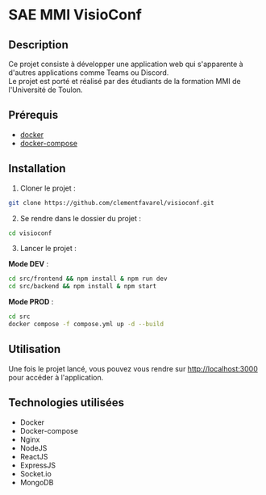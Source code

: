 # SAE MMI VisioConf

## Description

Ce projet consiste à développer une application web qui s'apparente à d'autres applications comme Teams ou Discord.<br>
Le projet est porté et réalisé par des étudiants de la formation MMI de l'Université de Toulon.

## Prérequis

-   [docker](https://www.docker.com/)
-   [docker-compose](https://docs.docker.com/compose/)

## Installation

1. Cloner le projet :

```bash
git clone https://github.com/clementfavarel/visioconf.git
```

2. Se rendre dans le dossier du projet :

```bash
cd visioconf
```

3. Lancer le projet :

**Mode DEV** :

```bash
cd src/frontend && npm install & npm run dev
cd src/backend && npm install & npm start
```

**Mode PROD** :

```bash
cd src
docker compose -f compose.yml up -d --build
```

## Utilisation

Une fois le projet lancé, vous pouvez vous rendre sur [http://localhost:3000](http://localhost:3000) pour accéder à l'application.

## Technologies utilisées

-   Docker
-   Docker-compose
-   Nginx
-   NodeJS
-   ReactJS
-   ExpressJS
-   Socket.io
-   MongoDB
